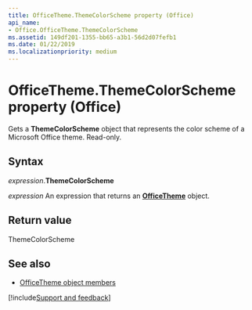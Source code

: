 ```yaml
---
title: OfficeTheme.ThemeColorScheme property (Office)
api_name:
- Office.OfficeTheme.ThemeColorScheme
ms.assetid: 149df201-1355-bb65-a3b1-56d2d07fefb1
ms.date: 01/22/2019
ms.localizationpriority: medium
---
```



# OfficeTheme.ThemeColorScheme property (Office)

Gets a **ThemeColorScheme** object that represents the color scheme of a Microsoft Office theme. Read-only.


## Syntax

_expression_.**ThemeColorScheme**

_expression_ An expression that returns an **[OfficeTheme](Office.OfficeTheme.md)** object.


## Return value

ThemeColorScheme


## See also

- [OfficeTheme object members](overview/library-reference/officetheme-members-office.md)



[!include[Support and feedback](~/includes/feedback-boilerplate.md)]
